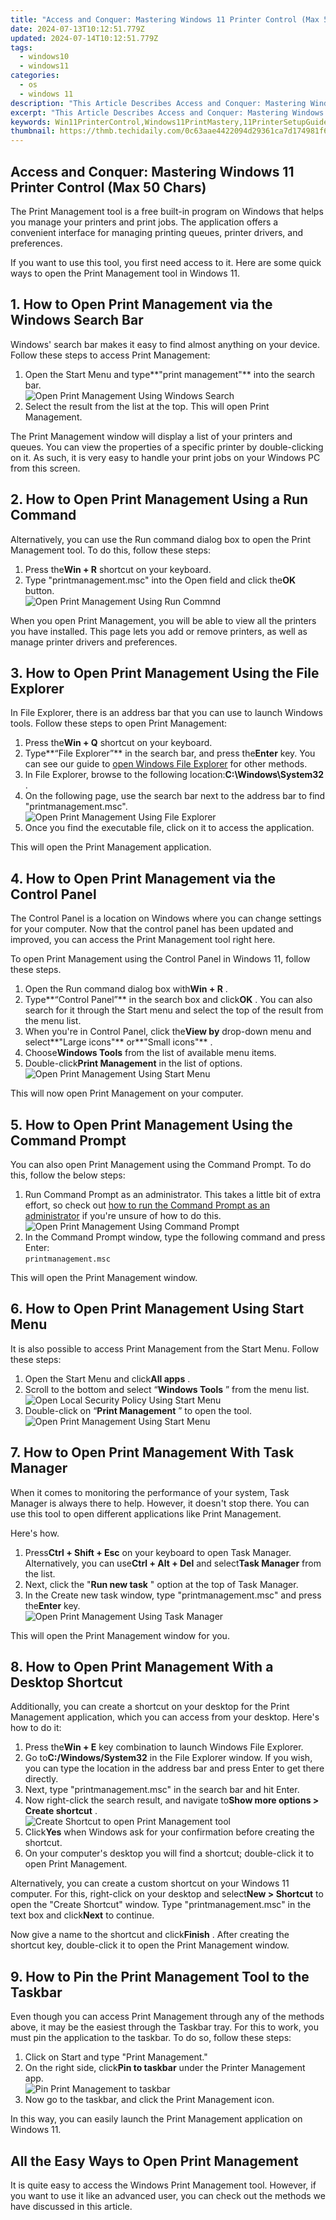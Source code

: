 ```yaml
---
title: "Access and Conquer: Mastering Windows 11 Printer Control (Max 50 Chars)"
date: 2024-07-13T10:12:51.779Z
updated: 2024-07-14T10:12:51.779Z
tags:
  - windows10
  - windows11
categories:
  - os
  - windows 11
description: "This Article Describes Access and Conquer: Mastering Windows 11 Printer Control (Max 50 Chars)"
excerpt: "This Article Describes Access and Conquer: Mastering Windows 11 Printer Control (Max 50 Chars)"
keywords: Win11PrinterControl,Windows11PrintMastery,11PrinterSetupGuide,PrinterWinTips11,ControlWinPrinter,MasterWindowsPrinting,PrinterSetupForWin11
thumbnail: https://thmb.techidaily.com/0c63aae4422094d29361ca7d174981f6a34db77ad2868353babe77ecee3079bf.jpg
---
```


## Access and Conquer: Mastering Windows 11 Printer Control (Max 50 Chars)

 The Print Management tool is a free built-in program on Windows that helps you manage your printers and print jobs. The application offers a convenient interface for managing printing queues, printer drivers, and preferences.

 If you want to use this tool, you first need access to it. Here are some quick ways to open the Print Management tool in Windows 11.

## 1\. How to Open Print Management via the Windows Search Bar

 Windows' search bar makes it easy to find almost anything on your device. Follow these steps to access Print Management:

1. Open the Start Menu and type**"print management"** into the search bar.  
![Open Print Management Using Windows Search](https://static1.makeuseofimages.com/wordpress/wp-content/uploads/2022/11/Open-Print-Management-Using-Windows-Search.jpg)
2. Select the result from the list at the top. This will open Print Management.

 The Print Management window will display a list of your printers and queues. You can view the properties of a specific printer by double-clicking on it. As such, it is very easy to handle your print jobs on your Windows PC from this screen.

## 2\. How to Open Print Management Using a Run Command

 Alternatively, you can use the Run command dialog box to open the Print Management tool. To do this, follow these steps:

1. Press the**Win + R** shortcut on your keyboard.
2. Type "printmanagement.msc" into the Open field and click the**OK** button.  
![Open Print Management Using Run Commnd](https://static1.makeuseofimages.com/wordpress/wp-content/uploads/2022/11/Open-Print-Management-Using-Run-Commnd.jpg)

 When you open Print Management, you will be able to view all the printers you have installed. This page lets you add or remove printers, as well as manage printer drivers and preferences.

## 3\. How to Open Print Management Using the File Explorer

 In File Explorer, there is an address bar that you can use to launch Windows tools. Follow these steps to open Print Management:

1. Press the**Win + Q** shortcut on your keyboard.
2. Type**“File Explorer”** in the search bar, and press the**Enter** key. You can see our guide to [open Windows File Explorer](https://www.makeuseof.com/windows-open-file-explorer/) for other methods.
3. In File Explorer, browse to the following location:**C:\\Windows\\System32** .
4. On the following page, use the search bar next to the address bar to find "printmanagement.msc".  
![Open Print Management Using File Explorer](https://static1.makeuseofimages.com/wordpress/wp-content/uploads/2022/11/Open-Print-Management-Using-File-Explorer.jpg)
5. Once you find the executable file, click on it to access the application.

This will open the Print Management application.

## 4\. How to Open Print Management via the Control Panel

 The Control Panel is a location on Windows where you can change settings for your computer. Now that the control panel has been updated and improved, you can access the Print Management tool right here.

 To open Print Management using the Control Panel in Windows 11, follow these steps.

1. Open the Run command dialog box with**Win + R** .
2. Type**“Control Panel”** in the search box and click**OK** . You can also search for it through the Start menu and select the top of the result from the menu list.
3. When you're in Control Panel, click the**View by** drop-down menu and select**"Large icons"** or**"Small icons"** .
4. Choose**Windows Tools** from the list of available menu items.
5. Double-click**Print Management** in the list of options.  
![Open Print Management Using Start Menu](https://static1.makeuseofimages.com/wordpress/wp-content/uploads/2022/11/Open-Print-Management-Using-Start-Menu.jpg)

This will now open Print Management on your computer.

## 5\. How to Open Print Management Using the Command Prompt

 You can also open Print Management using the Command Prompt. To do this, follow the below steps:

1. Run Command Prompt as an administrator. This takes a little bit of extra effort, so check out [how to run the Command Prompt as an administrator](https://www.makeuseof.com/windows-run-command-prompt-admin/) if you're unsure of how to do this.  
![Open Print Management Using Command Prompt](https://static1.makeuseofimages.com/wordpress/wp-content/uploads/2022/11/Open-Print-Management-Using-Command-Prompt.jpg)
2. In the Command Prompt window, type the following command and press Enter:  
`printmanagement.msc`

This will open the Print Management window.

## 6\. How to Open Print Management Using Start Menu

 It is also possible to access Print Management from the Start Menu. Follow these steps:

1. Open the Start Menu and click**All apps** .
2. Scroll to the bottom and select “**Windows Tools** ” from the menu list.  
![Open Local Security Policy Using Start Menu](https://static1.makeuseofimages.com/wordpress/wp-content/uploads/2022/10/Open-Local-Security-Policy-Using-Start-Menu.jpg)
3. Double-click on “**Print Management** ” to open the tool.  
![Open Print Management Using Start Menu](https://static1.makeuseofimages.com/wordpress/wp-content/uploads/2022/11/Open-Print-Management-Using-Start-Menu.jpg)

## 7\. How to Open Print Management With Task Manager

 When it comes to monitoring the performance of your system, Task Manager is always there to help. However, it doesn't stop there. You can use this tool to open different applications like Print Management.

Here's how.

1. Press**Ctrl + Shift + Esc** on your keyboard to open Task Manager. Alternatively, you can use**Ctrl + Alt + Del** and select**Task Manager** from the list.
2. Next, click the "**Run new task** " option at the top of Task Manager.
3. In the Create new task window, type "printmanagement.msc" and press the**Enter** key.  
![Open Print Management Using Task Manager](https://static1.makeuseofimages.com/wordpress/wp-content/uploads/2022/11/Open-Print-Management-Using-Task-Manager.jpg)

This will open the Print Management window for you.

## 8\. How to Open Print Management With a Desktop Shortcut

 Additionally, you can create a shortcut on your desktop for the Print Management application, which you can access from your desktop. Here's how to do it:

1. Press the**Win + E** key combination to launch Windows File Explorer.
2. Go to**C:/Windows/System32** in the File Explorer window. If you wish, you can type the location in the address bar and press Enter to get there directly.
3. Next, type "printmanagement.msc" in the search bar and hit Enter.
4. Now right-click the search result, and navigate to**Show more options > Create shortcut** .  
![Create Shortcut to open Print Management tool](https://static1.makeuseofimages.com/wordpress/wp-content/uploads/2022/11/Create-Shortcut-to-open-Print-Management-tool.jpg)
5. Click**Yes** when Windows ask for your confirmation before creating the shortcut.
6. On your computer's desktop you will find a shortcut; double-click it to open Print Management.

 Alternatively, you can create a custom shortcut on your Windows 11 computer. For this, right-click on your desktop and select**New > Shortcut** to open the "Create Shortcut" window. Type "printmanagement.msc" in the text box and click**Next** to continue.

 Now give a name to the shortcut and click**Finish** . After creating the shortcut key, double-click it to open the Print Management window.

## 9\. How to Pin the Print Management Tool to the Taskbar

 Even though you can access Print Management through any of the methods above, it may be the easiest through the Taskbar tray. For this to work, you must pin the application to the taskbar. To do so, follow these steps:

1. Click on Start and type "Print Management."
2. On the right side, click**Pin to taskbar** under the Printer Management app.  
![Pin Print Management to taskbar](https://static1.makeuseofimages.com/wordpress/wp-content/uploads/2022/11/Pin-Print-Management-to-taskbar.jpg)
3. Now go to the taskbar, and click the Print Management icon.

 In this way, you can easily launch the Print Management application on Windows 11.

## All the Easy Ways to Open Print Management

 It is quite easy to access the Windows Print Management tool. However, if you want to use it like an advanced user, you can check out the methods we have discussed in this article.


<ins class="adsbygoogle"
     style="display:block"
     data-ad-format="autorelaxed"
     data-ad-client="ca-pub-7571918770474297"
     data-ad-slot="1223367746"></ins>



<ins class="adsbygoogle"
     style="display:block"
     data-ad-client="ca-pub-7571918770474297"
     data-ad-slot="8358498916"
     data-ad-format="auto"
     data-full-width-responsive="true"></ins>




